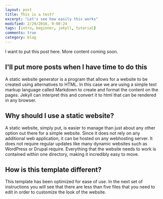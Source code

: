 ```yaml
---
layout: post
title: This is a test?
excerpt: "Let's see how easily this works"
modified: 2/29/2016, 9:00:24
tags: [intro, beginner, jekyll, tutorial]
comments: true
category: blog
---
```


I want to put this post here. More content coming soon.

## I'll put more posts when I have time to do this
A static website generator is a program that allows for a website to be created using alternatives to HTML. In this case we are using a simple text markup language called Markdown to create and format the content on the pages. Jekyll can interpret this and convert it to html that can be rendered in any browser.

## Why should I use a static website?
A static website, simply put, is easier to manage than just about any other option out there for a simple website. Since it does not rely on any additional web application, it can be hosted on any webhosting server. It does not require regular updates like many dynamic websites such as WordPress or Drupal require. Everything that the website needs to work is contained within one directory, making it incredibly easy to move.

## How is this template different?
This template has been optimized for ease of use. In the next set of instructions you will see that there are less than five files that you need to edit in order to customize the look of the website.
